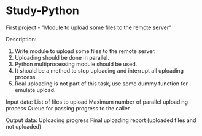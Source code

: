 # Study-Python

First project - "Module to upload some files to the remote server"

Description:
1. Write module to upload some files to the remote server. 
2. Uploading should be done in parallel. 
3. Python multiprocessing module should be used.
4. It should be a method to stop uploading and interrupt all uploading process.
5. Real uploading is not part of this task, use some dummy function for emulate upload.

Input data:
List of files to upload
Maximum number of parallel uploading process
Queue for passing progress to the caller

Output data:
Uploading progress
Final uploading report (uploaded files and not uploaded)